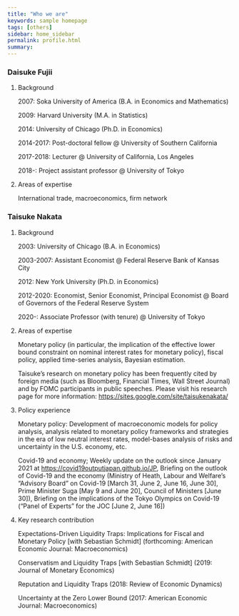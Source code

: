 ```yaml
---
title: "Who we are"
keywords: sample homepage
tags: [others]
sidebar: home_sidebar
permalink: profile.html
summary:
---
```


### Daisuke Fujii

1. Background

   2007: Soka University of America (B.A. in Economics and Mathematics)

   2009: Harvard University (M.A. in Statistics)

   2014: University of Chicago (Ph.D. in Economics)

   2014-2017: Post-doctoral fellow @ University of Southern California

   2017-2018: Lecturer @ University of California, Los Angeles

   2018-: Project assistant professor @ University of Tokyo

2. Areas of expertise

   International trade, macroeconomics, firm network

### Taisuke Nakata

1. Background

   2003: University of Chicago (B.A. in Economics)

   2003-2007: Assistant Economist @ Federal Reserve Bank of Kansas City

   2012: New York University (Ph.D. in Economics)

   2012-2020: Economist, Senior Economist, Principal Economist @ Board of Governors of the Federal Reserve System
   
   2020-: Associate Professor (with tenure) @ University of Tokyo

2. Areas of expertise

   Monetary policy (in particular, the implication of the effective lower bound constraint on nominal interest rates for monetary policy), fiscal policy, applied time-series analysis, Bayesian estimation.

   Taisuke’s research on monetary policy has been frequently cited by foreign media (such as Bloomberg, Financial Times, Wall Street Journal) and by FOMC participants in public speeches. Please visit his research page for more information: https://sites.google.com/site/taisukenakata/

3. Policy experience

   Monetary policy: Development of macroeconomic models for policy analysis, analysis related to monetary policy frameworks and strategies in the era of low neutral interest rates, model-bases analysis of risks and uncertainty in the U.S. economy, etc.

   Covid-19 and economy; Weekly update on the outlook since January 2021 at https://covid19outputjapan.github.io/JP, Briefing on the outlook of Covid-19 and the economy (Ministry of Heath, Labour and Welfare’s “Advisory Board” on Covid-19 [March 31, June 2, June 16, June 30], Prime Minister Suga [May 9 and June 20], Council of Ministers [June 30]), Briefing on the implications of the Tokyo Olympics on Covid-19 (“Panel of Experts” for the JOC [June 2, June 16])

4. Key research contribution

   Expectations-Driven Liquidity Traps: Implications for Fiscal and Monetary Policy [with Sebastian Schmidt] (forthcoming: American Economic Journal: Macroeconomics)

   Conservatism and Liquidity Traps [with Sebastian Schmidt] (2019: Journal of Monetary Economics)

   Reputation and Liquidity Traps (2018: Review of Economic Dynamics)

   Uncertainty at the Zero Lower Bound (2017: American Economic Journal: Macroeconomics)
